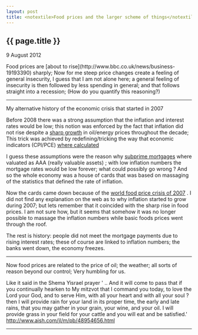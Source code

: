 ```yaml
---
layout: post
title: <notextile>Food prices and the larger scheme of things</notextile>
---
```


{{ page.title }}
----------------

<p class="publish_date">
9 August 2012

</p>
Food prices are [about to rise](http://www.bbc.co.uk/news/business-19193390) sharply; Now for me steep price changes create a feeling of general insecurity, I guess that I am not alone here;
a general feeling of insecurity is then followed by less spending in general; and that follows straight into a recession; (How do you quantify this reasoning?)

------------------------------------------------------------------------

My alternative history of the economic crisis that started in 2007

Before 2008 there was a strong assumption that the inflation and interest rates would be low; this notion was enforced by the fact that inflation did not rise despite a [sharp growth](http://en.wikipedia.org/wiki/File:Crude_oil_prices_since_1861_(log).png) in oil/energy prices throughout the decade;
This trick was achieved by redefining/tricking the way that economic indicators (CPI/PCE) [where calculated](http://en.wikipedia.org/wiki/United_States_Consumer_Price_Index#Perceived_underestimation_of_inflation)

I guess these assumptions were the reason why [subprime mortgages](http://en.wikipedia.org/wiki/Subprime_mortgage_crisis) where valuated as AAA (really valuable assets) ; with low inflation numbers the mortgage rates would be low forever; what could possibly go wrong ? And so the whole economy was a house of cards that was based on massaging of the statistics that defined the rate of inflation.

Now the cards came down because of the [world food price crisis of 2007](http://en.wikipedia.org/wiki/2007%E2%80%9308_world_food_price_crisis) . I did not find any explanation on the web as to why inflation started to grow during 2007; but lets remember that it coincided with the sharp rise in food prices. I am not sure how, but it seems that somehow it was no longer possible to massage the inflation numbers while basic foods prices went through the roof.

The rest is history: people did not meet the mortgage payments due to rising interest rates; these of course are linked to inflation numbers; the banks went down, the economy freezes.

------------------------------------------------------------------------

Now food prices are related to the price of oil; the weather; all sorts of reason beyond our control; Very humbling for us.

Like it said in the Shema Yisrael prayer ' .. And it will come to pass that if you continually hearken to My mitzvot that I command you today, to love the Lord your God, and to serve Him, with all your heart and with all your soul ? then I will provide rain for your land in its proper time, the early and late rains, that you may gather in your grain, your wine, and your oil. I will provide grass in your field for your cattle and you will eat and be satisfied.' http://www.aish.com/jl/m/pb/48954656.html

------------------------------------------------------------------------
